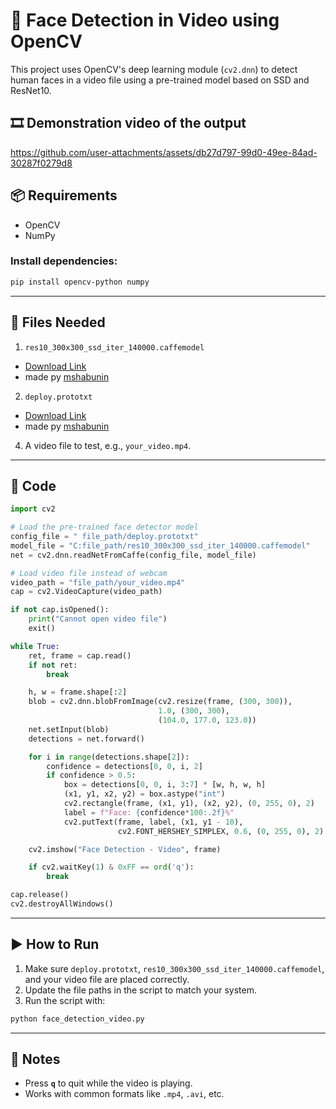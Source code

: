 
# 👤 Face Detection in Video using OpenCV

This project uses OpenCV's deep learning module (`cv2.dnn`) to detect human faces in a video file using a pre-trained model based on SSD and ResNet10.


## 🎞️ Demonstration video of the output
https://github.com/user-attachments/assets/db27d797-99d0-49ee-84ad-30287f0279d8




## 📦 Requirements

- OpenCV
- NumPy

### Install dependencies:
```bash
pip install opencv-python numpy
```

---

## 📁 Files Needed

1. `res10_300x300_ssd_iter_140000.caffemodel`  
 - [Download Link](https://github.com/opencv/opencv_3rdparty/raw/dnn_samples_face_detector_20170830/res10_300x300_ssd_iter_140000.caffemodel)
 - made py [mshabunin](https://github.com/opencv/opencv/tree/master/samples/dnn/face_detector)
2. `deploy.prototxt`  
 - [Download Link](https://github.com/opencv/opencv/blob/master/samples/dnn/face_detector/deploy.prototxt)
 - made py [mshabunin](https://github.com/opencv/opencv/tree/master/samples/dnn/face_detector)

4. A video file to test, e.g., `your_video.mp4`.

---

## 📄 Code

```python
import cv2

# Load the pre-trained face detector model
config_file = " file_path/deploy.prototxt"
model_file = "C:file_path/res10_300x300_ssd_iter_140000.caffemodel"
net = cv2.dnn.readNetFromCaffe(config_file, model_file)

# Load video file instead of webcam
video_path = "file_path/your_video.mp4"
cap = cv2.VideoCapture(video_path)

if not cap.isOpened():
    print("Cannot open video file")
    exit()

while True:
    ret, frame = cap.read()
    if not ret:
        break

    h, w = frame.shape[:2]
    blob = cv2.dnn.blobFromImage(cv2.resize(frame, (300, 300)),
                                 1.0, (300, 300),
                                 (104.0, 177.0, 123.0))
    net.setInput(blob)
    detections = net.forward()

    for i in range(detections.shape[2]):
        confidence = detections[0, 0, i, 2]
        if confidence > 0.5:
            box = detections[0, 0, i, 3:7] * [w, h, w, h]
            (x1, y1, x2, y2) = box.astype("int")
            cv2.rectangle(frame, (x1, y1), (x2, y2), (0, 255, 0), 2)
            label = f"Face: {confidence*100:.2f}%"
            cv2.putText(frame, label, (x1, y1 - 10),
                        cv2.FONT_HERSHEY_SIMPLEX, 0.6, (0, 255, 0), 2)

    cv2.imshow("Face Detection - Video", frame)

    if cv2.waitKey(1) & 0xFF == ord('q'):
        break

cap.release()
cv2.destroyAllWindows()
```

---

## ▶️ How to Run

1. Make sure `deploy.prototxt`, `res10_300x300_ssd_iter_140000.caffemodel`, and your video file are placed correctly.
2. Update the file paths in the script to match your system.
3. Run the script with:

```bash
python face_detection_video.py
```

---

## 📌 Notes

- Press **`q`** to quit while the video is playing.
- Works with common formats like `.mp4`, `.avi`, etc.
